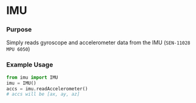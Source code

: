 # IMU

### Purpose
Simply reads gyroscope and accelerometer data from the IMU (`SEN-11028 MPU 6050`)

### Example Usage
```py
from imu import IMU
imu = IMU()
accs = imu.readAccelerometer()
# accs will be [ax, ay, az]
```
